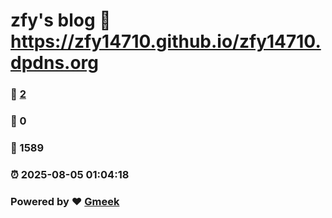 # zfy's blog :link: https://zfy14710.github.io/zfy14710.dpdns.org 
### :page_facing_up: [2](https://zfy14710.github.io/zfy14710.dpdns.org/tag.html) 
### :speech_balloon: 0 
### :hibiscus: 1589 
### :alarm_clock: 2025-08-05 01:04:18 
### Powered by :heart: [Gmeek](https://github.com/Meekdai/Gmeek)
